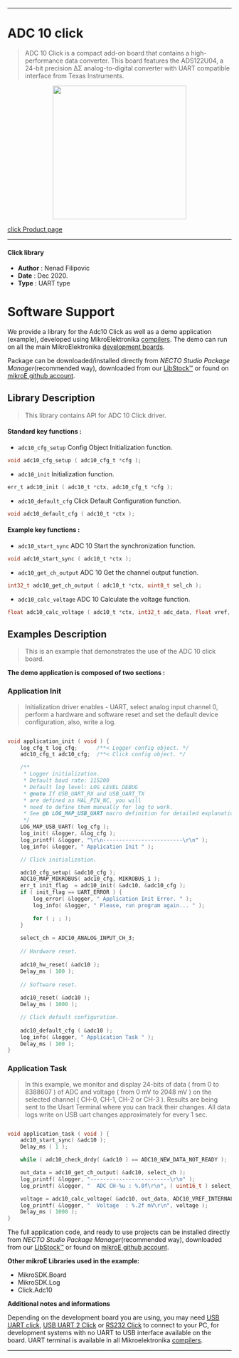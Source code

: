 
---
# ADC 10 click

> ADC 10 Click is a compact add-on board that contains a high-performance data converter. This board features the ADS122U04, a 24-bit precision ΔΣ analog-to-digital converter with UART compatible interface from Texas Instruments.

<p align="center">
  <img src="https://download.mikroe.com/images/click_for_ide/adc10-click.png" height=300px>
</p>

[click Product page](https://www.mikroe.com/adc-10-click)

---


#### Click library

- **Author**        : Nenad Filipovic
- **Date**          : Dec 2020.
- **Type**          : UART type


# Software Support

We provide a library for the Adc10 Click
as well as a demo application (example), developed using MikroElektronika
[compilers](https://www.mikroe.com/necto-studio).
The demo can run on all the main MikroElektronika [development boards](https://www.mikroe.com/development-boards).

Package can be downloaded/installed directly from *NECTO Studio Package Manager*(recommended way), downloaded from our [LibStock&trade;](https://libstock.mikroe.com) or found on [mikroE github account](https://github.com/MikroElektronika/mikrosdk_click_v2/tree/master/clicks).

## Library Description

> This library contains API for ADC 10 Click driver.

#### Standard key functions :

- `adc10_cfg_setup` Config Object Initialization function.
```c
void adc10_cfg_setup ( adc10_cfg_t *cfg );
```

- `adc10_init` Initialization function.
```c
err_t adc10_init ( adc10_t *ctx, adc10_cfg_t *cfg );
```

- `adc10_default_cfg` Click Default Configuration function.
```c
void adc10_default_cfg ( adc10_t *ctx );
```

#### Example key functions :

- `adc10_start_sync` ADC 10 Start the synchronization function.
```c
void adc10_start_sync ( adc10_t *ctx );
```

- `adc10_get_ch_output` ADC 10 Get the channel output function.
```c
int32_t adc10_get_ch_output ( adc10_t *ctx, uint8_t sel_ch );
```

- `adc10_calc_voltage` ADC 10 Calculate the voltage function.
```c
float adc10_calc_voltage ( adc10_t *ctx, int32_t adc_data, float vref, uint8_t gain );
```

## Examples Description

> This is an example that demonstrates the use of the ADC 10 click board.

**The demo application is composed of two sections :**

### Application Init

> Initialization driver enables - UART,
select analog input channel 0, perform a hardware and software reset
and set the default device configuration, also, write a log.

```c

void application_init ( void ) {
    log_cfg_t log_cfg;      /**< Logger config object. */
    adc10_cfg_t adc10_cfg;  /**< Click config object. */

    /** 
     * Logger initialization.
     * Default baud rate: 115200
     * Default log level: LOG_LEVEL_DEBUG
     * @note If USB_UART_RX and USB_UART_TX 
     * are defined as HAL_PIN_NC, you will 
     * need to define them manually for log to work. 
     * See @b LOG_MAP_USB_UART macro definition for detailed explanation.
     */
    LOG_MAP_USB_UART( log_cfg );
    log_init( &logger, &log_cfg );
    log_printf( &logger, "\r\n-------------------------\r\n" );
    log_info( &logger, " Application Init " );

    // Click initialization.

    adc10_cfg_setup( &adc10_cfg );
    ADC10_MAP_MIKROBUS( adc10_cfg, MIKROBUS_1 );
    err_t init_flag  = adc10_init( &adc10, &adc10_cfg );
    if ( init_flag == UART_ERROR ) {
        log_error( &logger, " Application Init Error. " );
        log_info( &logger, " Please, run program again... " );

        for ( ; ; );
    }
    
    select_ch = ADC10_ANALOG_INPUT_CH_3;
    
    // Hardware reset.
    
    adc10_hw_reset( &adc10 );
    Delay_ms ( 100 );
    
    // Software reset.
    
    adc10_reset( &adc10 );
    Delay_ms ( 1000 );

    // Click default configuration.
    
    adc10_default_cfg ( &adc10 );
    log_info( &logger, " Application Task " );
    Delay_ms ( 100 );
}

```

### Application Task

> In this example, we monitor and display
24-bits of data ( from 0 to 8388607 ) of ADC and voltage ( from 0 mV to 2048 mV )
on the selected channel ( CH-0, CH-1, CH-2 or CH-3 ).
Results are being sent to the Usart Terminal where you can track their changes.
All data logs write on USB uart changes approximately for every 1 sec.

```c

void application_task ( void ) {   
    adc10_start_sync( &adc10 );
    Delay_ms ( 1 );

    while ( adc10_check_drdy( &adc10 ) == ADC10_NEW_DATA_NOT_READY );

    out_data = adc10_get_ch_output( &adc10, select_ch );
    log_printf( &logger, "-------------------------\r\n" );
    log_printf( &logger, "  ADC CH-%u : %.0f\r\n", ( uint16_t ) select_ch, ( float ) out_data );

    voltage = adc10_calc_voltage( &adc10, out_data, ADC10_VREF_INTERNAL, ADC10_GAIN_1 );
    log_printf( &logger, "  Voltage  : %.2f mV\r\n", voltage );
    Delay_ms ( 1000 );
}

```

The full application code, and ready to use projects can be installed directly from *NECTO Studio Package Manager*(recommended way), downloaded from our [LibStock&trade;](https://libstock.mikroe.com) or found on [mikroE github account](https://github.com/MikroElektronika/mikrosdk_click_v2/tree/master/clicks).

**Other mikroE Libraries used in the example:**

- MikroSDK.Board
- MikroSDK.Log
- Click.Adc10

**Additional notes and informations**

Depending on the development board you are using, you may need
[USB UART click](https://www.mikroe.com/usb-uart-click),
[USB UART 2 Click](https://www.mikroe.com/usb-uart-2-click) or
[RS232 Click](https://www.mikroe.com/rs232-click) to connect to your PC, for
development systems with no UART to USB interface available on the board. UART
terminal is available in all Mikroelektronika
[compilers](https://shop.mikroe.com/compilers).

---
